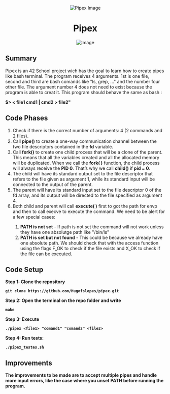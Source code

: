 <p align="center">
    <img src="https://www.42porto.com/wp-content/uploads/2024/08/42-Porto-Horizontal.png" alt="Pipex Image" />
</p>
<h1 align="center">Pipex</h1>
<p align="center">
    <img src="https://github.com/user-attachments/assets/ca0ec9d2-b97d-4e3c-b646-5a03cf7bad6d" alt="Image" />
</p>

## Summary
<p>
    Pipex is an 42 School project wich has the goal to learn how to create pipes like bash terminal.
    The program receives 4 arguments. 1st is one file, second and third are bash comands like "ls, grep, ..."  and the number four other file. The argument number 4 does not need to exist because the program is able to creat it. This program should behave the same as bash :</p> <b>$> < file1 cmd1 | cmd2 > file2" </b>
</p>

## Code Phases
<ol>
    <li>Check if there is the correct number of arguments: 4 (2 commands and 2 files).</li>
    <li>Call <b>pipe()</b> to create a one-way communication channel between the two file descriptors contained in the <b>fd</b> variable.</li>
    <li>Call <b>fork()</b> to create one child process that will be a clone of the parent. This means that all the variables created and all the allocated memory will be duplicated. When we call the <b>fork( )</b> function, the child process will always receive the <b>PID 0</b>. That’s why we call <b>child()</b> if <b>pid = 0</b>.</li>
    <li>The child will have its standard output set to the file descriptor that refers to the file given as argument 1, while its standard input will be connected to the output of the parent.</li>
    <li>The parent will have its standard input set to the file descriptor 0 of the fd array, and its output will be directed to the file specified as argument 4.</li>
    <li>Both child and parent will call <b>execute( )</b> first to got the path for envp and then to call execve to execute the command. We need to be alert for a few special cases:</li>
    <ol>
        <li><b>PATH is not set</b> - If path is not set the command will not work unless they have one absolutge path like "/bin/ls"</li>
        <li><b>PATH is set but not found</b> - This could be because we already have one absolute path. We should check that with the access function using the flags F_OK to check if the file exists and X_OK to check if the file can be executed.</li>
    </ol>
</ol>

## Code Setup
<b>
    <b>Step 1:</b> Clone the repository
</p>

    git clone https://github.com/Hugofslopes/pipex.git    

<p>
    <b>Step 2:</b> Open the terminal on the repo folder and write
</p>

    make

<p>
    <b>Step 3:</b> Execute
</p>

    ./pipex <file1> "comand1" "comand2" <file2>

<p>
    <b>Step 4:</b> Run tests:
</p>

    ./pipex_testes.sh

## Improvements
<p>
    The improvements to be made are to accept multiple pipes and handle more input errors, like the case where you unset PATH before running the program.
</p>